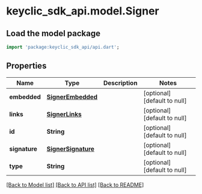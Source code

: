 # keyclic_sdk_api.model.Signer

## Load the model package
```dart
import 'package:keyclic_sdk_api/api.dart';
```

## Properties
Name | Type | Description | Notes
------------ | ------------- | ------------- | -------------
**embedded** | [**SignerEmbedded**](SignerEmbedded.md) |  | [optional] [default to null]
**links** | [**SignerLinks**](SignerLinks.md) |  | [optional] [default to null]
**id** | **String** |  | [optional] [default to null]
**signature** | [**SignerSignature**](SignerSignature.md) |  | [optional] [default to null]
**type** | **String** |  | [optional] [default to null]

[[Back to Model list]](../README.md#documentation-for-models) [[Back to API list]](../README.md#documentation-for-api-endpoints) [[Back to README]](../README.md)


